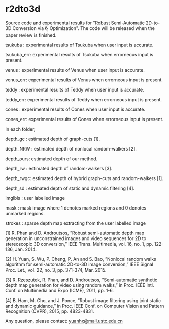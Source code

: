 # r2dto3d
Source code and experimental results for "Robust Semi-Automatic 2D-to-3D Conversion via $\ell_1$ Optimization". The code will be released when the paper review is finished.

tsukuba    : experimental results of Tsukuba when user input is accurate.

tsukuba_err: experimental results of Tsukuba when errorneous input is present.

venus    : experimental results of Venus when user input is accurate.

venus_err: experimental results of Venus when errorneous input is present.

teddy    : experimental results of Teddy when user input is accurate.

teddy_err: experimental results of Teddy when errorneous input is present.

cones    : experimental results of Cones when user input is accurate.

cones_err: experimental results of Cones when errorneous input is present.

In each folder,

depth_gc  : estimated depth of graph-cuts [1].

depth_NRW : estimated depth of nonlocal random-walkers [2].

depth_ours: estimated depth of our method.

depth_rw  : estimated depth of random-walkers [3].

depth_rwgc: estimated depth of hybrid graph-cuts and random-walkers [1].

depth_sd  : estimated depth of static and dynamic filtering [4].

imglbls   : user labelled image

mask      : mask image where 1 denotes marked regions and 0 denotes unmarked regions.

strokes   : sparse depth map extracting from the user labelled image


[1] R. Phan and D. Androutsos, ”Robust semi-automatic depth map generation in unconstrained images and video sequences for 2D to stereoscopic 3D conversion,” IEEE Trans. Multimedia, vol. 16, no. 1, pp. 122-136, Jan. 2014.

[2] H. Yuan, S. Wu, P. Cheng, P. An and S. Bao, ”Nonlocal random walks algorithm for semi-automatic 2D-to-3D image conversion,” IEEE Signal Proc. Let., vol. 22, no. 3, pp. 371-374, Mar. 2015.

[3] R. Rzeszutek, R. Phan, and D. Androutsos, ”Semi-automatic synthetic depth map generation for video using random walks,” in Proc. IEEE Intl. Conf. on Multimedia and Expo (ICME), 2011, pp. 1-6.

[4] B. Ham, M. Cho, and J. Ponce, ”Robust image filtering using joint static and dynamic guidance,” in Proc. IEEE Conf. on Computer Vision and Pattern Recognition (CVPR), 2015, pp. 4823-4831.


Any question, please contact: yuanhx@mail.ustc.edu.cn
